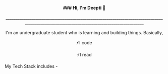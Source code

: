 <p align="center">
  <b fontsize="20">### Hi, I'm Deepti 👋</b>
  </p>
 <p align="center">
  _________________________________________________________________________________________________________________________________________
    </p>  
    
 <p align="center">
 I'm an undergraduate student who is learning and building things. Basically,
  <p align="center">⚡I code</p>
   <p align="center">⚡I read</p>
  
  </p>  
   

                                                                                    

My Tech Stack includes - 

                     

<!--
**Deeptikushwaha/DeeptiKushwaha** is a ✨ _special_ ✨ repository because its `README.md` (this file) appears on your GitHub profile.

Here are some ideas to get you started:

- 🔭 I’m currently working on ...
- 🌱 I’m currently learning ...
- 👯 I’m looking to collaborate on ...
- 🤔 I’m looking for help with ...
- 💬 Ask me about ...
- 📫 How to reach me: ...
- 😄 Pronouns: ...
- ⚡ Fun fact: ...
-->
